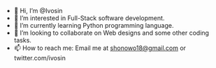 - 👋 Hi, I’m @Ivosin
- 👀 I’m interested in Full-Stack software development.
- 🌱 I’m currently learning Python programming language.
- 💞️ I’m looking to collaborate on Web designs and some other coding tasks.
- 📫 How to reach me: Email me at shonowo18@gmail.com or twitter.com/ivosin

<!---
Ivosin/Ivosin is a ✨ special ✨ repository because its `README.md` (this file) appears on your GitHub profile.
You can click the Preview link to take a look at your changes.
--->
